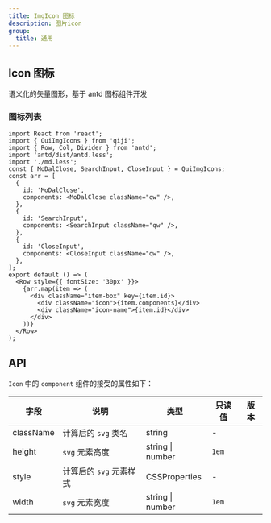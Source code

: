 ```yaml
---
title: ImgIcon 图标
description: 图片icon
group:
  title: 通用
---
```


## Icon 图标

语义化的矢量图形，基于 antd 图标组件开发

### 图标列表

```tsx
import React from 'react';
import { QuiImgIcons } from 'qiji';
import { Row, Col, Divider } from 'antd';
import 'antd/dist/antd.less';
import './md.less';
const { MoDalClose, SearchInput, CloseInput } = QuiImgIcons;
const arr = [
  {
    id: 'MoDalClose',
    components: <MoDalClose className="qw" />,
  },
  {
    id: 'SearchInput',
    components: <SearchInput className="qw" />,
  },
  {
    id: 'CloseInput',
    components: <CloseInput className="qw" />,
  },
];
export default () => (
  <Row style={{ fontSize: '30px' }}>
    {arr.map(item => (
      <div className="item-box" key={item.id}>
        <div className="icon">{item.components}</div>
        <div className="icon-name">{item.id}</div>
      </div>
    ))}
  </Row>
);
```

## API

`Icon` 中的 `component` 组件的接受的属性如下：

| 字段      | 说明                    | 类型             | 只读值 | 版本 |
| --------- | ----------------------- | ---------------- | ------ | ---- |
| className | 计算后的 `svg` 类名     | string           | -      |      |
| height    | `svg` 元素高度          | string \| number | `1em`  |      |
| style     | 计算后的 `svg` 元素样式 | CSSProperties    | -      |      |
| width     | `svg` 元素宽度          | string \| number | `1em`  |      |
